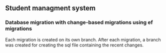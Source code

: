 ## Student managment system
### Database migration with change-based migrations using ef migrations

Each migration is created on its own branch. 
After each migration, a branch was created for creating the sql file containing the recent changes. 

